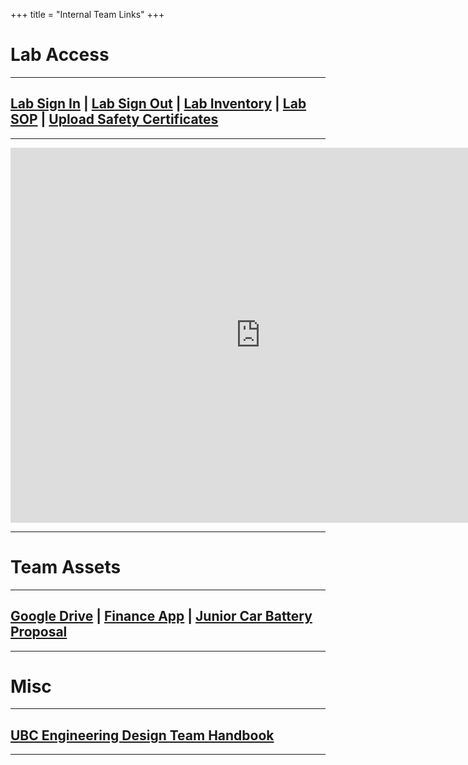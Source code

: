 +++
title = "Internal Team Links"
+++

# Lab Access
---

## [Lab Sign In](https://form.jotform.com/63001712223236) | [Lab Sign Out](https://form.jotform.com/63001791811246) | [Lab Inventory](https://docs.google.com/spreadsheets/d/1zPqP23Z02I8iavZ902oKUTuOukcSbLERkJTW3zqJMJU/edit#gid=0&h=oAQFsbOdl) | [Lab SOP](https://drive.google.com/open?id=0BxA5RJPqh-P_MmhSQ1dELUhLNjQ) | [Upload Safety Certificates](https://form.jotform.com/62887715352263)
---

<div class="row text-center">  
  <div class="responsiveCal">
    <iframe src="https://calendar.google.com/calendar/embed?src=chemecarlogistics%40gmail.com&ctz=America/Vancouver" style="border-width:0" width="800" height="600" frameborder="0" scrolling="no"></iframe>     
  </div>                     
</div>

---   

# Team Assets
---

## [Google Drive](https://drive.google.com/drive/u/1/folders/0BxA5RJPqh-P_WlZvTlRvMi1GV00) | [Finance App](http://finance.ubcchemecar.com/) | [Junior Car Battery Proposal](https://drive.google.com/open?id=0BzHMHyppV3eWVmRyNzVoZklRQy1EWE45U0s1NXh3bmh1OGNz) 
---

# Misc
---
## [UBC Engineering Design Team Handbook](/docs/EDT_handbook.pdf)
---